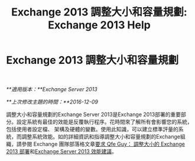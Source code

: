 ﻿---
title: 'Exchange 2013 調整大小和容量規劃: Exchange 2013 Help'
TOCTitle: Exchange 2013 調整大小和容量規劃
ms:assetid: d9852860-1a4c-4162-83f1-7131432be7d6
ms:mtpsurl: https://technet.microsoft.com/zh-tw/library/Dn178505(v=EXCHG.150)
ms:contentKeyID: 54652606
ms.date: 05/21/2018
mtps_version: v=EXCHG.150
ms.translationtype: MT
---

# Exchange 2013 調整大小和容量規劃

 

_**適用版本：**Exchange Server 2013_

_**上次修改主題的時間：**2016-12-09_

調整大小和容量規劃的Exchange Server 2013是Exchange 2013部署的重要部分。設定系統有最佳的效能是反覆執行程序。花時間來了解所有會影響您的系統，包括使用者設定檔、 架構及硬體的變數。使用此知識，可以建立標準評量的系統，而調整系統效能。如的詳細資訊和指導調整大小和容量規劃的Exchange組織，請參閱 Exchange 團隊部落格文章[要求 Qfe Guy： 調整大小的 Exchange 2013 部署](https://go.microsoft.com/fwlink/p/?linkid=301990)和[Exchange Server 2013 效能建議](exchange-server-2013-performance-recommendations-exchange-2013-help.md)。

